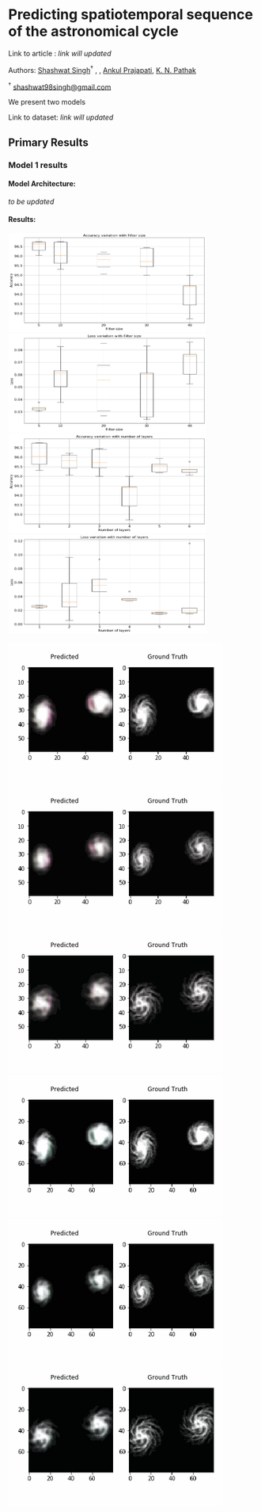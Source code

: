 # Predicting spatiotemporal sequence of the astronomical cycle 

Link to article : *link will updated*

Authors: [Shashwat Singh](https://github.com/SSingh087/)<sup>†</sup> , <!--[Atharva Modi](https://github.com/AntiNeutrino03)-->, [Ankul Prajapati](https://www.researchgate.net/profile/Ankul_Prajapati), [K. N. Pathak](https://www.researchgate.net/profile/Kamlesh_Pathak)

<sup>†</sup> shashwat98singh@gmail.com 

We present two models 

Link to dataset: *link will updated*

## Primary Results

### Model 1 results

#### Model Architecture:
*to be updated*

#### Results:

<img src="https://github.com/SSingh087/seq-pred/blob/main/1.png" width="400" height="200"><img src="https://github.com/SSingh087/seq-pred/blob/main/2.png" width="400" height="200">
<img src="https://github.com/SSingh087/seq-pred/blob/main/4.png" width="400" height="200"><img src="https://github.com/SSingh087/seq-pred/blob/main/3.png" width="400" height="200">
 
![Alt Text](https://github.com/SSingh087/seq-pred/blob/main/primary%20res/60_1_1.gif)
![Alt Text](https://github.com/SSingh087/seq-pred/blob/main/primary%20res/60_1_5.gif)
![Alt Text](https://github.com/SSingh087/seq-pred/blob/main/primary%20res/60_1_12.gif)
![Alt Text](https://github.com/SSingh087/seq-pred/blob/main/primary%20res/80nc20_1_1.gif)
![Alt Text](https://github.com/SSingh087/seq-pred/blob/main/primary%20res/80nc20_1_5.gif)
![Alt Text](https://github.com/SSingh087/seq-pred/blob/main/primary%20res/80nc20_1_12.gif)
